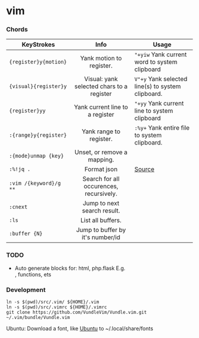 # vim

### Chords

| KeyStrokes                    | Info                                      | Usage                                             |
| -------------------------     |:-----------------------------------------:|---------------------------------------------------|
| `{register}y{motion}`         | Yank motion to register.                  | `"+yiw` Yank current word to system clipboard     |
| `{visual}{register}y`         | Visual: yank selected chars to a register | `V"+y` Yank selected line(s) to system clipboard. |
| `{register}yy`                | Yank current line to a register           | `"+yy` Yank current line to system clipboard      |
| `:{range}y{register}`         | Yank range to register.                   | `:%y+` Yank entire file to system clipboard.      |
| `:{mode}unmap {key}`          | Unset, or remove a mapping.               |                                                   |
| `:%!jq .`                     | Format json                               | [Source](https://vi.stackexchange.com/a/19950/12339) | 
| `:vim /{keyword}/g **`        | Search for all occurences, recursively.   |                                                   |
| `:cnext`                      | Jump to next search result.               |                                                   | 
| `:ls`                         | List all buffers.                         |                                                   | 
| `:buffer {N}`                 | Jump to buffer by it's number/id          |                                                   | 

### TODO
- Auto generate blocks for: html, php.flask E.g. <div></div>, functions, ets

### Development
```
ln -s $(pwd)/src/.vim/ ${HOME}/.vim
ln -s $(pwd)/src/.vimrc ${HOME}/.vimrc
git clone https://github.com/VundleVim/Vundle.vim.git ~/.vim/bundle/Vundle.vim
```
Ubuntu: Download a font, like [Ubuntu](https://github.com/ryanoasis/nerd-fonts/blob/master/patched-fonts/Ubuntu/Medium/complete/Ubuntu%20Medium%20Nerd%20Font%20Complete.ttf) to ~/.local/share/fonts 
